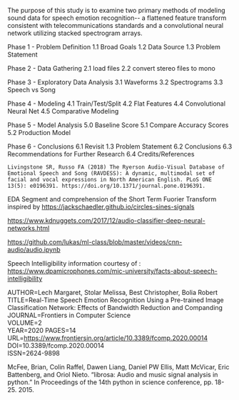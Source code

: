 The purpose of this study is to examine two primary methods of modeling sound data for speech emotion recognition-- a flattened feature transform consistent with telecommunications standards and a convolutional neural network utilizing stacked spectrogram arrays.

Phase 1 - Problem Definition
1.1 Broad Goals
1.2 Data Source
1.3 Problem Statement

Phase 2 - Data Gathering
2.1 load files
2.2 convert stereo files to mono

Phase 3 - Exploratory Data Analysis
3.1 Waveforms
3.2 Spectrograms
3.3 Speech vs Song

Phase 4 - Modeling
4.1 Train/Test/Split
4.2 Flat Features
4.4 Convolutional Neural Net
4.5 Comparative Modeling

Phase 5 - Model Analysis
5.0 Baseline Score 
5.1 Compare Accuracy Scores
5.2 Production Model

Phase 6 - Conclusions
6.1 Revisit 1.3 Problem Statement 
6.2 Conclusions
6.3 Recommendations for Further Research
6.4 Credits/References

    Livingstone SR, Russo FA (2018) The Ryerson Audio-Visual Database of Emotional Speech and Song (RAVDESS): A dynamic, multimodal set of facial and vocal expressions in North American English. PLoS ONE 13(5): e0196391. https://doi.org/10.1371/journal.pone.0196391.
    
EDA Segment and comprehension of the Short Term Fuorier Transform inspired by 
https://jackschaedler.github.io/circles-sines-signals
    
https://www.kdnuggets.com/2017/12/audio-classifier-deep-neural-networks.html
    
https://github.com/lukas/ml-class/blob/master/videos/cnn-audio/audio.ipynb
    
Speech Intelligibility information courtesy of :
https://www.dpamicrophones.com/mic-university/facts-about-speech-intelligibility


AUTHOR=Lech Margaret, Stolar Melissa, Best Christopher, Bolia Robert	 
TITLE=Real-Time Speech Emotion Recognition Using a Pre-trained Image Classification Network: Effects of Bandwidth Reduction and Companding  
JOURNAL=Frontiers in Computer Science     
VOLUME=2      
YEAR=2020
PAGES=14   
URL=https://www.frontiersin.org/article/10.3389/fcomp.2020.00014
DOI=10.3389/fcomp.2020.00014    
ISSN=2624-9898   

McFee, Brian, Colin Raffel, Dawen Liang, Daniel PW Ellis, Matt McVicar, Eric Battenberg, and Oriol Nieto. “librosa: Audio and music signal analysis in python.” In Proceedings of the 14th python in science conference, pp. 18-25. 2015.